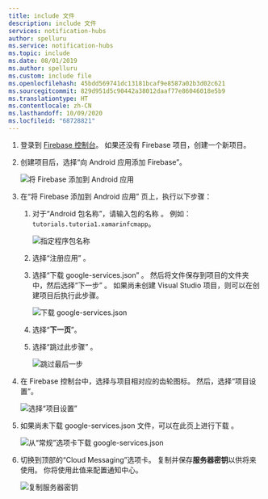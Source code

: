```yaml
---
title: include 文件
description: include 文件
services: notification-hubs
author: spelluru
ms.service: notification-hubs
ms.topic: include
ms.date: 08/01/2019
ms.author: spelluru
ms.custom: include file
ms.openlocfilehash: 45bdd569741dc13181bcaf9e8587a02b3d02c621
ms.sourcegitcommit: 829d951d5c90442a38012daaf77e86046018e5b9
ms.translationtype: HT
ms.contentlocale: zh-CN
ms.lasthandoff: 10/09/2020
ms.locfileid: "68728821"
---
```

1. 登录到 [Firebase 控制台](https://firebase.google.com/console/)。 如果还没有 Firebase 项目，创建一个新项目。
2. 创建项目后，选择“向 Android 应用添加 Firebase”。  

    ![将 Firebase 添加到 Android 应用](./media/notification-hubs-enable-firebase-cloud-messaging/notification-hubs-add-firebase-to-android-app.png)

3. 在“将 Firebase 添加到 Android 应用”  页上，执行以下步骤： 
    1. 对于“Android 包名称”，请输入包的名称  。 例如：`tutorials.tutoria1.xamarinfcmapp`。 

        ![指定程序包名称](./media/notification-hubs-enable-firebase-cloud-messaging/specify-package-name-fcm-settings.png)
    2. 选择“注册应用”  。  
    1. 选择“下载 google-services.json”  。 然后将文件保存到项目的文件夹中，然后选择“下一步”  。 如果尚未创建 Visual Studio 项目，则可以在创建项目后执行此步骤。 

        ![下载 google-services.json](./media/notification-hubs-enable-firebase-cloud-messaging/download-google-service-button.png)
    6. 选择“**下一页**”。 
    7. 选择“跳过此步骤”  。 

        ![跳过最后一步](./media/notification-hubs-enable-firebase-cloud-messaging/skip-this-step.png)
8. 在 Firebase 控制台中，选择与项目相对应的齿轮图标。 然后，选择“项目设置”。 

    ![选择“项目设置”](./media/notification-hubs-enable-firebase-cloud-messaging/notification-hubs-firebase-console-project-settings.png)
4. 如果尚未下载 google-services.json 文件，可以在此页上进行下载  。 

    ![从“常规”选项卡下载 google-services.json](./media/notification-hubs-enable-firebase-cloud-messaging/download-google-services-json-general-page.png)
1. 切换到顶部的“Cloud Messaging”选项卡。  复制并保存**服务器密钥**以供将来使用。 你将使用此值来配置通知中心。

    ![复制服务器密钥](./media/notification-hubs-enable-firebase-cloud-messaging/server-key.png)
